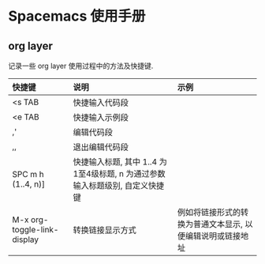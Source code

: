 # Spacemacs 使用手册 #

## org layer ##

记录一些 org layer 使用过程中的方法及快捷键.

| 快捷键 | 说明 | 示例 |
|:--|:--|:--|
| <s TAB | 快捷输入代码段 |  |
| <e TAB | 快捷输入示例段 |  |
| ,' | 编辑代码段 |  |
| ,, | 退出编辑代码段 |  |
| SPC m h (1..4, n)]| 快捷输入标题, 其中 1..4 为1至4级标题, n 为通过参数输入标题级别, 自定义快捷键 |  |
| M-x org-toggle-link-display | 转换链接显示方式 | 例如将链接形式的转换为普通文本显示, 以便编辑说明或链接地址 |

